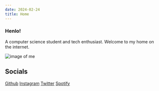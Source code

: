 ```yaml
---
date: 2024-02-24
title: Home
---
```


### Henlo!
A computer science student and tech enthusiast. Welcome to my home on the internet.

![image of me](https://i.imgur.com/sZRao4r.png)

## Socials

[Github](https://github.com/bwaklog) [Instagram](https://instagram.com/adi.hegdee) [Twitter](https://twitter.com/bwaklog) [Spotify](https://open.spotify.com/user/w9vdz11v5ijqerslglni37qmk?si=013aab2a77bd430e)
